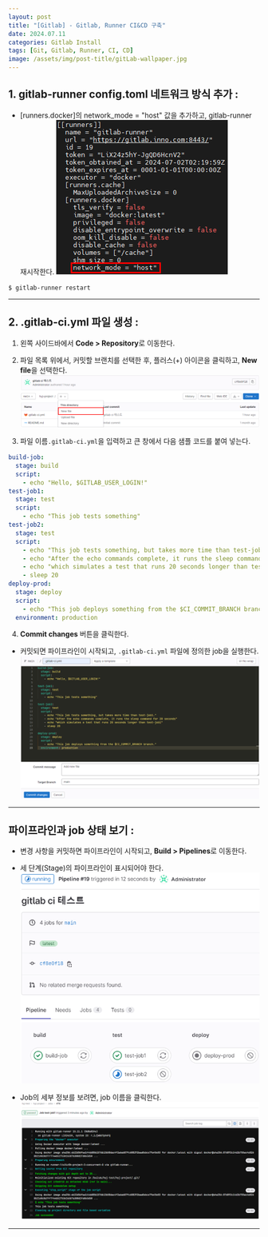 ```yaml
---
layout: post
title: "[Gitlab] - Gitlab, Runner CI&CD 구축"
date: 2024.07.11
categories: Gitlab Install
tags: [Git, Gitlab, Runner, CI, CD]
image: /assets/img/post-title/gitLab-wallpaper.jpg
---
```


## 1. gitlab-runner config.toml 네트워크 방식 추가 :
- [runners.docker]의 network_mode = "host" 값을 추가하고, gitlab-runner 재시작한다.
![gitlab-runner 네트워크 방식 추가](/assets/img/post/Gitlab/gitlab-runner%20네트워크%20방식%20추가.png)
```bash
$ gitlab-runner restart
```

* * *

## 2. .gitlab-ci.yml 파일 생성 :
1. 왼쪽 사이드바에서 **Code > Repository**로 이동한다.
2. 파일 목록 위에서, 커밋할 브랜치를 선택한 후, 플러스(+) 아이콘을 클릭하고, **New file**을 선택한다.
![gitlab-ci yaml 파일 생성](/assets/img/post/Gitlab/gitlab-ci%20yaml%20파일%20생성.png)

3. 파일 이름`.gitlab-ci.yml`을 입력하고 큰 창에서 다음 샘플 코드를 붙여 넣는다.

```yml
build-job:
  stage: build
  script:
    - echo "Hello, $GITLAB_USER_LOGIN!"
test-job1:
  stage: test
  script:
    - echo "This job tests something"
test-job2:
  stage: test
  script:
    - echo "This job tests something, but takes more time than test-job1."
    - echo "After the echo commands complete, it runs the sleep command for 20 seconds"
    - echo "which simulates a test that runs 20 seconds longer than test-job1"
    - sleep 20
deploy-prod:
  stage: deploy
  script:
    - echo "This job deploys something from the $CI_COMMIT_BRANCH branch."
  environment: production
```

4. **Commit changes** 버튼을 클릭한다.
- 커밋되면 파이프라인이 시작되고, `.gitlab-ci.yml` 파일에 정의한 job을 실행한다.
![gitlab-runner ci 정의](/assets/img/post/Gitlab/gitlab-runner%20ci%20정의.png)

* * *

## 파이프라인과 job 상태 보기 :
- 변경 사항을 커밋하면 파이프라인이 시작되고, **Build > Pipelines**로 이동한다.
- 세 단계(Stage)의 파이프라인이 표시되어야 한다.
![gitlab-runner 파이프라인 표시](/assets/img/post/Gitlab/gitlab-runner%20파이프라인%20표시.png)

- Job의 세부 정보를 보려면, job 이름을 클릭한다.
![gitlab-runner job 세부 정보](/assets/img/post/Gitlab/gitlab-runner%20job%20세부%20정보.png)

* * *